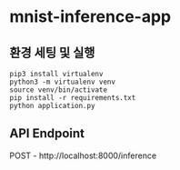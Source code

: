 # mnist-inference-app

## 환경 세팅 및 실행

```
pip3 install virtualenv
python3 -m virtualenv venv
source venv/bin/activate
pip install -r requirements.txt
python application.py
```

## API Endpoint

POST - http://localhost:8000/inference
